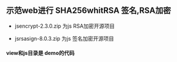 ## 示范web进行 SHA256whitRSA 签名,RSA加密

 * jsencrypt-2.3.0.zip 为js RSA加密开源项目
 
 * jsrsasign-8.0.3.zip 为js 签名加密开源项目
 
 
#### view和js目录是 demo的代码